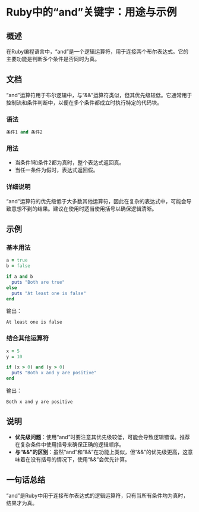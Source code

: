 <!--
Meta Description: # Ruby中的“and”关键字：用途与示例 ## 概述 在Ruby编程语言中，“and”是一个逻辑运算符，用于连接两个布尔表达式。它的主要功能是判断多个条件是否同时为真。 ## 文档 “and”运算符用于布尔逻辑中，与“&&”运算符类似，但其优先级较低。它通常用于控制流和条件判断中，以便在多个条件...
Meta Keywords: ruby, false, puts, both, true
-->

# Ruby中的“and”关键字：用途与示例

## 概述
在Ruby编程语言中，“and”是一个逻辑运算符，用于连接两个布尔表达式。它的主要功能是判断多个条件是否同时为真。

## 文档
“and”运算符用于布尔逻辑中，与“&&”运算符类似，但其优先级较低。它通常用于控制流和条件判断中，以便在多个条件都成立时执行特定的代码块。

### 语法
```ruby
条件1 and 条件2
```

### 用法
- 当条件1和条件2都为真时，整个表达式返回真。
- 当任一条件为假时，表达式返回假。

### 详细说明
“and”运算符的优先级低于大多数其他运算符，因此在复杂的表达式中，可能会导致意想不到的结果。建议在使用时适当使用括号以确保逻辑清晰。

## 示例
### 基本用法
```ruby
a = true
b = false

if a and b
  puts "Both are true"
else
  puts "At least one is false"
end
```
输出：
```
At least one is false
```

### 结合其他运算符
```ruby
x = 5
y = 10

if (x > 0) and (y > 0)
  puts "Both x and y are positive"
end
```
输出：
```
Both x and y are positive
```

## 说明
- **优先级问题**：使用“and”时要注意其优先级较低，可能会导致逻辑错误。推荐在复杂条件中使用括号来确保正确的逻辑顺序。
- **与“&&”的区别**：虽然“and”和“&&”在功能上类似，但“&&”的优先级更高，这意味着在没有括号的情况下，使用“&&”会优先计算。

## 一句话总结
“and”是Ruby中用于连接布尔表达式的逻辑运算符，只有当所有条件均为真时，结果才为真。